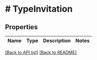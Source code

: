 # # TypeInvitation

## Properties

Name | Type | Description | Notes
------------ | ------------- | ------------- | -------------


[[Back to API list]](../../README.md#endpoints) [[Back to README]](../../README.md)
